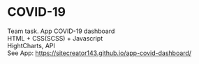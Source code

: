 # COVID-19  
Team task. App COVID-19 dashboard  
HTML + CSS(SCSS) + Javascript  
HightCharts, API  
See App: https://sitecreator143.github.io/app-covid-dashboard/


